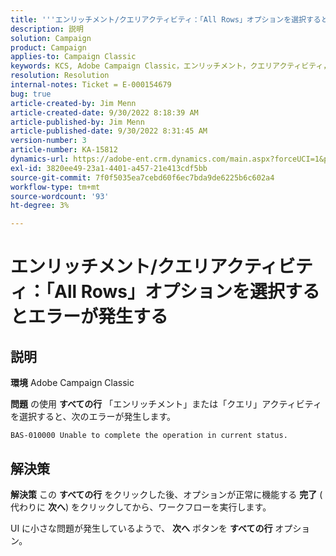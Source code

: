 ```yaml
---
title: '''エンリッチメント/クエリアクティビティ：「All Rows」オプションを選択するとエラーが発生します。'
description: 説明
solution: Campaign
product: Campaign
applies-to: Campaign Classic
keywords: KCS, Adobe Campaign Classic，エンリッチメント，クエリアクティビティ， 「すべての行」オプション，エラー
resolution: Resolution
internal-notes: Ticket = E-000154679
bug: true
article-created-by: Jim Menn
article-created-date: 9/30/2022 8:18:39 AM
article-published-by: Jim Menn
article-published-date: 9/30/2022 8:31:45 AM
version-number: 3
article-number: KA-15812
dynamics-url: https://adobe-ent.crm.dynamics.com/main.aspx?forceUCI=1&pagetype=entityrecord&etn=knowledgearticle&id=85aa3c7c-9840-ed11-9db1-0022480866ad
exl-id: 3820ee49-23a1-4401-a457-21e413cdf5bb
source-git-commit: 7f0f5035ea7cebd60f6ec7bda9de6225b6c602a4
workflow-type: tm+mt
source-wordcount: '93'
ht-degree: 3%

---
```


# エンリッチメント/クエリアクティビティ：「All Rows」オプションを選択するとエラーが発生する

## 説明


<b>環境</b>
Adobe Campaign Classic

<b>問題</b>
の使用 <b>すべての行</b> 「エンリッチメント」または「クエリ」アクティビティを選択すると、次のエラーが発生します。


```
BAS-010000 Unable to complete the operation in current status.
```



## 解決策


<b>解決策</b>
この <b>すべての行</b> をクリックした後、オプションが正常に機能する <b>完了</b> ( 代わりに <b>次へ</b>) をクリックしてから、ワークフローを実行します。

UI に小さな問題が発生しているようで、 <b>次へ</b> ボタンを <b>すべての行</b> オプション。
